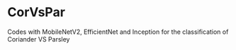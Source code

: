 # CorVsPar
Codes with MobileNetV2, EfficientNet and Inception for the classification of Coriander VS Parsley
